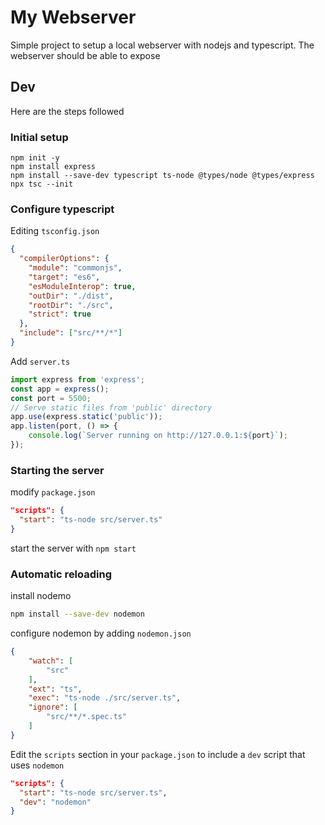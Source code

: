 # My Webserver

Simple project to setup a local webserver with nodejs and typescript.
The webserver should be able to expose 

## Dev 

Here are the steps followed

### Initial setup

```
npm init -y
npm install express
npm install --save-dev typescript ts-node @types/node @types/express
npx tsc --init
```

### Configure typescript 

Editing `tsconfig.json`

``` json
{
  "compilerOptions": {
    "module": "commonjs",
    "target": "es6",
    "esModuleInterop": true,
    "outDir": "./dist",
    "rootDir": "./src",
    "strict": true
  },
  "include": ["src/**/*"]
}

```

Add `server.ts`

``` typescript
import express from 'express';
const app = express();
const port = 5500;
// Serve static files from 'public' directory
app.use(express.static('public'));
app.listen(port, () => {
    console.log(`Server running on http://127.0.0.1:${port}`);
});
```

### Starting the server

modify `package.json`

``` json
"scripts": {
  "start": "ts-node src/server.ts"
}
```

start the server with `npm start`

### Automatic reloading

install nodemo

``` bash
npm install --save-dev nodemon
```

configure nodemon by adding `nodemon.json`

``` json
{
    "watch": [
        "src"
    ],
    "ext": "ts",
    "exec": "ts-node ./src/server.ts",
    "ignore": [
        "src/**/*.spec.ts"
    ]
}
```

Edit the `scripts` section in your `package.json` to include a `dev` script that uses `nodemon`

``` json
"scripts": {
  "start": "ts-node src/server.ts",
  "dev": "nodemon"
}
```